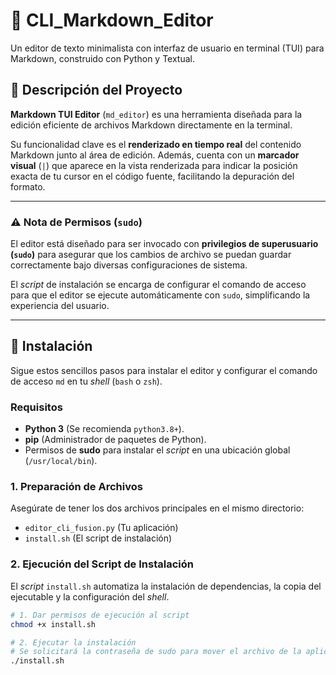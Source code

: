 # 📝 CLI_Markdown_Editor

Un editor de texto minimalista con interfaz de usuario en terminal (TUI) para Markdown, construido con Python y Textual.

## 🌟 Descripción del Proyecto

**Markdown TUI Editor** (`md_editor`) es una herramienta diseñada para la edición eficiente de archivos Markdown directamente en la terminal.

Su funcionalidad clave es el **renderizado en tiempo real** del contenido Markdown junto al área de edición. Además, cuenta con un **marcador visual** (`|`) que aparece en la vista renderizada para indicar la posición exacta de tu cursor en el código fuente, facilitando la depuración del formato.

---

### ⚠️ Nota de Permisos (`sudo`)

El editor está diseñado para ser invocado con **privilegios de superusuario (`sudo`)** para asegurar que los cambios de archivo se puedan guardar correctamente bajo diversas configuraciones de sistema.

El *script* de instalación se encarga de configurar el comando de acceso para que el editor se ejecute automáticamente con `sudo`, simplificando la experiencia del usuario.

---

## 🚀 Instalación

Sigue estos sencillos pasos para instalar el editor y configurar el comando de acceso `md` en tu *shell* (`bash` o `zsh`).

### Requisitos

* **Python 3** (Se recomienda `python3.8+`).
* **pip** (Administrador de paquetes de Python).
* Permisos de **sudo** para instalar el *script* en una ubicación global (`/usr/local/bin`).

### 1. Preparación de Archivos

Asegúrate de tener los dos archivos principales en el mismo directorio:

* `editor_cli_fusion.py` (Tu aplicación)
* `install.sh` (El script de instalación)

### 2. Ejecución del Script de Instalación

El *script* `install.sh` automatiza la instalación de dependencias, la copia del ejecutable y la configuración del *shell*.

```bash
# 1. Dar permisos de ejecución al script
chmod +x install.sh

# 2. Ejecutar la instalación
# Se solicitará la contraseña de sudo para mover el archivo de la aplicación.
./install.sh

